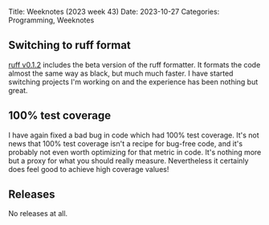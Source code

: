 Title: Weeknotes (2023 week 43)
Date: 2023-10-27
Categories: Programming, Weeknotes

## Switching to ruff format

[ruff v0.1.2](https://github.com/astral-sh/ruff/releases/tag/v0.1.2) includes
the beta version of the ruff formatter. It formats the code almost the same way
as black, but much much faster. I have started switching projects I'm working
on and the experience has been nothing but great.

## 100% test coverage

I have again fixed a bad bug in code which had 100% test coverage. It's not
news that 100% test coverage isn't a recipe for bug-free code, and it's
probably not even worth optimizing for that metric in code. It's nothing more
but a proxy for what you should really measure. Nevertheless it certainly does
feel good to achieve high coverage values!

## Releases

No releases at all.

